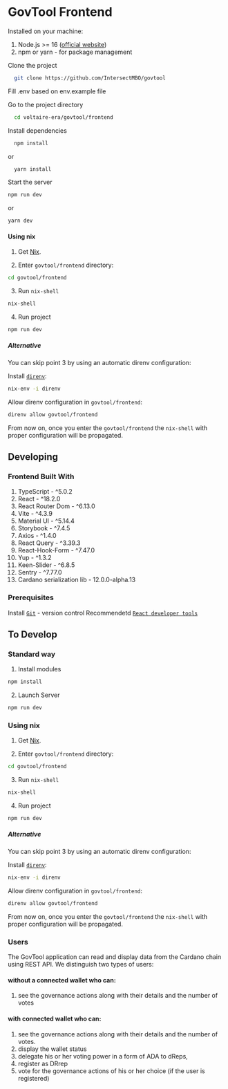 # GovTool Frontend

Installed on your machine:

1. Node.js >= 16 ([official website](https://nodejs.org/en))
2. npm or yarn - for package management

Clone the project

```bash
  git clone https://github.com/IntersectMBO/govtool
```

Fill .env based on env.example file

Go to the project directory

```bash
  cd voltaire-era/govtool/frontend
```

Install dependencies

```bash
  npm install
```

or

```bash
  yarn install
```

Start the server

```bash
npm run dev
```

or

```bash
yarn dev
```

#### Using nix

1. Get [Nix](https://nixos.org/download).

2. Enter `govtool/frontend` directory:

```sh
cd govtool/frontend
```

3. Run `nix-shell`

```sh
nix-shell
```

4. Run project

```sh
npm run dev
```

##### Alternative

You can skip point 3 by using an automatic direnv configuration:

Install [`direnv`](https://direnv.net/):

```sh
nix-env -i direnv
```

Allow direnv configuration in `govtool/frontend`:

```sh
direnv allow govtool/frontend
```

From now on, once you enter the `govtool/frontend` the `nix-shell` with proper
configuration will be propagated.

## Developing

### Frontend Built With

1. TypeScript - ^5.0.2
2. React - ^18.2.0
3. React Router Dom - ^6.13.0
4. Vite - ^4.3.9
5. Material UI - ^5.14.4
6. Storybook - ^7.4.5
7. Axios - ^1.4.0
8. React Query - ^3.39.3
9. React-Hook-Form - ^7.47.0
10. Yup - ^1.3.2
11. Keen-Slider - ^6.8.5
12. Sentry - ^7.77.0
13. Cardano serialization lib - 12.0.0-alpha.13

### Prerequisites

Install [`Git`](https://git-scm.com/) - version control
Recommendetd [`React developer tools`](https://react.dev/learn/react-developer-tools)


## To Develop

### Standard way

1. Install modules

```bash
npm install
```

2. Launch Server

```bash
npm run dev
```

### Using nix

1. Get [Nix](https://nixos.org/download).

2. Enter `govtool/frontend` directory:
```sh
cd govtool/frontend
```

3. Run `nix-shell`
```sh
nix-shell
```

4. Run project
```sh
npm run dev
```

##### Alternative

You can skip point 3 by using an automatic direnv configuration: 

Install [`direnv`](https://direnv.net/):
```sh
nix-env -i direnv
```

Allow direnv configuration in `govtool/frontend`:
```sh
direnv allow govtool/frontend
```

From now on, once you enter the `govtool/frontend` the `nix-shell` with proper
configuration will be propagated.

### Users

The GovTool application can read and display data from the Cardano chain using REST API.
We distinguish two types of users:

#### without a connected wallet who can:
1. see the governance actions along with their details and the number of votes

#### with connected wallet who can:
1.  see the governance actions along with their details and the number of votes.
2.  display the wallet status
3.  delegate his or her voting power in a form of ADA to dReps,
4.  register as DRrep
5.  vote for the governance actions of his or her choice (if the user is registered)

